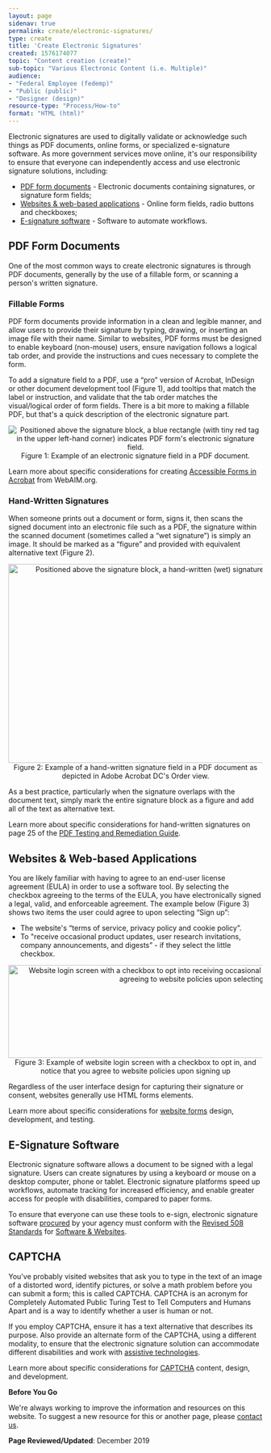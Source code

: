 ```yaml
---
layout: page
sidenav: true
permalink: create/electronic-signatures/
type: create
title: 'Create Electronic Signatures'
created: 1576174077
topic: "Content creation (create)"
sub-topic: "Various Electronic Content (i.e. Multiple)"
audience:
- "Federal Employee (fedemp)"
- "Public (public)"
- "Designer (design)"
resource-type: "Process/How-to"
format: "HTML (html)"
---
```


<p dir="ltr">
  Electronic signatures are used to digitally validate or acknowledge such things as PDF documents, online forms, or specialized e-signature software. As more government services move online, it's our responsibility to ensure that everyone can independently access and use electronic signature solutions, including:
</p>
<ul>
<li>
    <a href="#pdf-form">PDF form documents</a> - Electronic documents containing signatures, or signature form fields;
</li>

<li>
    <a href="#web-based">Websites & web-based applications</a> - Online form fields, radio buttons and checkboxes;&nbsp;
</li>

<li>
    <a href="#esig">E-signature software</a> - Software to automate workflows.
</li>
</ul>
<h2 dir="ltr" id="pdf-form">
  PDF Form Documents
</h2>

<p dir="ltr">
  One of the most common ways to create electronic signatures is through PDF documents, generally by the use of a fillable form, or scanning a person's written signature.
</p>

<h3 dir="ltr">
  Fillable Forms
</h3>

<p dir="ltr">
  PDF form documents provide information in a clean and legible manner, and allow users to provide their signature by typing, drawing, or inserting an image file with their name. Similar to websites, PDF forms must be designed to enable keyboard (non-mouse) users, ensure navigation follows a logical tab order, and provide the instructions and cues necessary to complete the form.
</p>

<p dir="ltr">
  To add a signature field to a PDF, use a &ldquo;pro&rdquo; version of Acrobat, InDesign or other document development tool (Figure 1), add tooltips that match the label or instruction, and validate that the tab order matches the visual/logical order of form fields. There is a bit more to making a fillable PDF, but that's a quick description of the electronic signature part.&nbsp;
</p>

<p style="text-align: center;">
  <img alt="Positioned above the signature block, a blue rectangle (with tiny red tag in the upper left-hand corner) indicates PDF form's electronic signature field." src="https://assets.section508.gov/files/signature-electronic.jpg" title="Positioned above the signature block, a blue rectangle (with tiny red tag in the upper left-hand corner) indicates PDF form's electronic signature field." /><br />Figure 1: Example of an electronic signature field in a PDF document.
</p>

Learn more about specific considerations for creating [Accessible Forms in Acrobat][1] from WebAIM.org.

<h3 dir="ltr">
  Hand-Written Signatures
</h3>

<p dir="ltr">
  When someone prints out a document or form, signs it, then scans the signed document into an electronic file such as a PDF, the signature within the scanned document (sometimes called a &ldquo;wet signature&rdquo;) is simply an image. It should be marked as a &ldquo;figure&rdquo; and provided with equivalent alternative text (Figure 2).&nbsp;
</p>

<p dir="ltr" style="text-align: center;">
  <img alt=" Positioned above the signature block, a hand-written (wet) signature of a scanned document (tagged as a figure) indicates PDF form's signature field." src="https://assets.section508.gov/files/signature-wet.jpg" style="width: 1082px; height: 394px;" /><br />Figure 2: Example of a hand-written signature field in a PDF document as depicted in Adobe Acrobat DC's Order view.
</p>

<p dir="ltr">
  As a best practice, particularly when the signature overlaps with the document text, simply mark the entire signature block as a figure and add all of the text as alternative text.&nbsp;
</p>

<p dir="ltr">
  Learn more about specific considerations for hand-written signatures on page 25 of the <a href="https://assets.section508.gov/files/PDF%20Testing%20and%20Remediation%20Guide-Adobe%20Acrobat%20DC%20Pro-AED%20COP.docx">PDF Testing and Remediation Guide</a>.
</p>

<h2 dir="ltr" id="web-based">
  Websites & Web-based Applications
</h2>

<p dir="ltr">
  You are likely familiar with having to agree to an end-user license agreement (EULA) in order to use a software tool. By selecting the checkbox agreeing to the terms of the EULA, you have electronically signed a legal, valid, and enforceable agreement. The example below (Figure 3) shows two items the user could agree to upon selecting &ldquo;Sign up&rdquo;:
</p>

<ul>
<li>
    The website's &ldquo;terms of service, privacy policy and cookie policy&rdquo;.&nbsp;
</li>

<li>
    To "receive occasional product updates, user research invitations, company announcements, and digests&rdquo; - if they select the little checkbox.&nbsp;
</li>
</ul>

<p dir="ltr" style="text-align: center;">
  <img alt="Website login screen with a checkbox to opt into receiving occasional announcements, and notice that you are agreeing to website policies upon selecting &quot;Sign Up&quot;" src="https://assets.section508.gov/files/signature-web-form.jpg" style="width: 795px; height: 184px;" /><br />Figure 3: Example of website login screen with a checkbox to opt in, and notice that you agree to website policies upon signing up
</p>

<p dir="ltr">
  Regardless of the user interface design for capturing their signature or consent, websites generally use HTML forms elements.
</p>

<p dir="ltr">
  Learn more about specific considerations for <a href="{{site.baseurl}}/content/guide-accessible-web-design-development#forms">website forms</a> design, development, and testing.&nbsp;
</p>

<h2 dir="ltr" id="esig">
  E-Signature Software
</h2>

<p dir="ltr">
  Electronic signature software allows a document to be signed with a legal signature. Users can create signatures by using a keyboard or mouse on a desktop computer, phone or tablet. Electronic signature platforms speed up workflows, automate tracking for increased efficiency, and enable greater access for people with disabilities, compared to paper forms.
</p>

<p dir="ltr">
  To ensure that everyone can use these tools to e-sign, electronic signature software <a href="{{site.baseurl}}/buy">procured</a> by your agency must conform with the <a href="https://www.access-board.gov/guidelines-and-standards/communications-and-it/about-the-ict-refresh/final-rule/text-of-the-standards-and-guidelines">Revised 508 Standards</a> for <a href="{{site.baseurl}}/create/software-websites">Software & Websites</a>.
</p>

<h2 dir="ltr">
  CAPTCHA
</h2>

<p dir="ltr">
  You've probably visited websites that ask you to type in the text of an image of a distorted word, identify pictures, or solve a math problem before you can submit a form; this is called CAPTCHA. CAPTCHA is an acronym for Completely Automated Public Turing Test to Tell Computers and Humans Apart and is a way to identify whether a user is human or not.
</p>

<p dir="ltr">
  If you employ CAPTCHA, ensure it has a text alternative that describes its purpose. Also provide an alternate form of the CAPTCHA, using a different modality, to ensure that the electronic signature solution can accommodate different disabilities and work with <a href="https://mn.gov/admin/at/getting-started/understanding-at/what-is-it/">assistive technologies</a>.
</p>

<p dir="ltr">
  Learn more about specific considerations for <a href="{{site.baseurl}}/content/guide-accessible-web-design-development#captcha">CAPTCHA</a> content, design, and development.
</p>

<div class="border-base radius-lg border-1px">
  <div class="padding-1">
    <strong>Before You Go</strong>
<p dir="ltr">
      We're always working to improve the information and resources on this website. To suggest a new resource for this or another page, please <a href="mailto:section.508@gsa.gov">contact us</a>.
    </p>
  </div>
</div>

<p dir="ltr">
  <strong>Page Reviewed/Updated</strong>: December 2019
</p>

 [1]: https://webaim.org/techniques/acrobat/forms